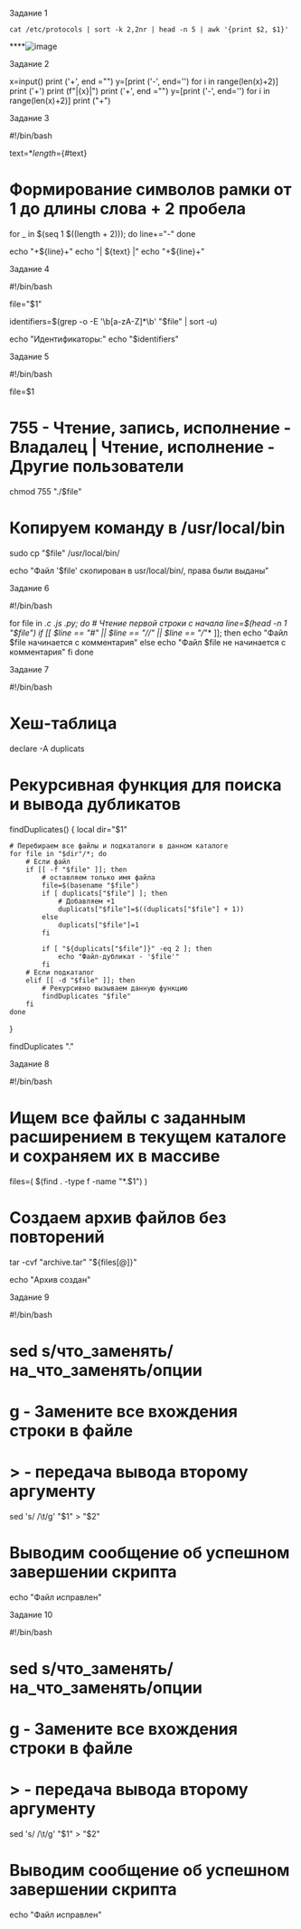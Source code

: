 Задание 1

```
cat /etc/protocols | sort -k 2,2nr | head -n 5 | awk '{print $2, $1}'
```
****![image](https://github.com/user-attachments/assets/7314ed58-c8fc-410e-8730-365a1f1a8405)

Задание 2

x=input()
print ('+', end ="")
y=[print ('-', end='') for i in range(len(x)+2)]
print ('+')
print (f"|{x}|")
print ('+', end ="")
y=[print ('-', end='') for i in range(len(x)+2)]
print ("+")

Задание 3

#!/bin/bash

text=$*
length=${#text}

# Формирование символов рамки от 1 до длины слова + 2 пробела
for _ in $(seq 1 $((length + 2))); do
    line+="-"
done

echo "+${line}+"
echo "| ${text} |"
echo "+${line}+"

Задание 4

#!/bin/bash

file="$1"

identifiers=$(grep -o -E '\b[a-zA-Z]*\b' "$file" | sort -u)

echo "Идентификаторы:"
echo "$identifiers"

Задание 5

#!/bin/bash

file=$1

# 755 - Чтение, запись, исполнение - Владалец | Чтение, исполнение - Другие пользователи
chmod 755 "./$file"

# Копируем команду в /usr/local/bin
sudo cp "$file" /usr/local/bin/

echo "Файл '$file' скопирован в usr/local/bin/, права были выданы"

Задание 6

#!/bin/bash

for file in *.c *.js *.py; do
    # Чтение первой строки с начала
    line=$(head -n 1 "$file")
    if [[ $line == "#"* || $line == "//"* || $line == "/*"* ]]; then
        echo "Файл $file начинается с комментария"
    else
        echo "Файл $file не начинается с комментария"
    fi
done

Задание 7

#!/bin/bash

# Хеш-таблица
declare -A duplicats

# Рекурсивная функция для поиска и вывода дубликатов
findDuplicates() 
{
    local dir="$1"
    
    # Перебираем все файлы и подкаталоги в данном каталоге
    for file in "$dir"/*; do
        # Если файл
        if [[ -f "$file" ]]; then
            # оставляем только имя файла
            file=$(basename "$file")
            if [ duplicats["$file"] ]; then
                # Добавляем +1
                duplicats["$file"]=$((duplicats["$file"] + 1))
            else
                duplicats["$file"]=1
            fi

            if [ "${duplicats["$file"]}" -eq 2 ]; then
                echo "Файл-дубликат - '$file'"
            fi
        # Если подкаталог
        elif [[ -d "$file" ]]; then
            # Рекурсивно вызываем данную функцию
            findDuplicates "$file"
        fi
    done
}

findDuplicates "."

Задание 8

#!/bin/bash

# Ищем все файлы с заданным расширением в текущем каталоге и сохраняем их в массиве
files=( $(find . -type f -name "*.$1") )

# Создаем архив файлов без повторений
tar -cvf "archive.tar" "${files[@]}"

echo "Архив создан"

Задание 9

#!/bin/bash

# sed s/что_заменять/на_что_заменять/опции
# g - Замените все вхождения строки в файле
# > - передача вывода второму аргументу
sed 's/    /\t/g' "$1" > "$2"

# Выводим сообщение об успешном завершении скрипта
echo "Файл исправлен"

Задание 10

#!/bin/bash

# sed s/что_заменять/на_что_заменять/опции
# g - Замените все вхождения строки в файле
# > - передача вывода второму аргументу
sed 's/    /\t/g' "$1" > "$2"

# Выводим сообщение об успешном завершении скрипта
echo "Файл исправлен"
